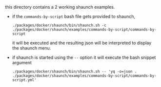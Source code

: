 this directory contains a 2 working shaunch examples.

- if the `commands-by-script` bash file gets provided to shaunch,

  ```
  ./packages/docker/shaunch/bin/shaunch.sh -c ./packages/docker/shaunch/examples/commands-by-script/commands-by-script
  ```

  it will be executed and the resulting json
  will be interpreted to display the shaunch menu.

- if shaunch is started using the `--` option it will execute the bash snippet argument

  ```
  ./packages/docker/shaunch/bin/shaunch.sh -- 'yq -o=json . ./packages/docker/shaunch/examples/commands-by-script/commands-by-script.yml'
  ```
